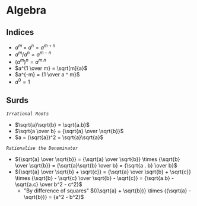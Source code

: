 # Algebra

## Indices
* $a^m \times a^n = a ^ {m + n}$
* $a^m / a^n = a ^ {m - n}$
* $(a^m)^n = a ^ {m.n}$
* $a^{1 \over m} = \sqrt[m]{a}$
* $a^{-m} = {1 \over a ^ m}$
* $a^0 = 1$

## Surds
*`Irrational Roots`*
* $\sqrt{a}\sqrt{b} = \sqrt{a.b}$
* $\sqrt{a \over b} = {\sqrt{a} \over \sqrt{b}}$
* $a = (\sqrt{a})^2 = \sqrt{a}\sqrt{a}$

*`Rationalise the Denominator`*
- ${\sqrt{a} \over \sqrt{b}} = {\sqrt{a} \over \sqrt{b}} \times {\sqrt{b} \over \sqrt{b}} = {\sqrt{a}\sqrt{b} \over b} = {\sqrt{a . b} \over b}$
- ${\sqrt{a} \over \sqrt{b} + \sqrt{c}} = {\sqrt{a} \over \sqrt{b} + \sqrt{c}} \times {\sqrt{b} - \sqrt{c} \over \sqrt{b} - \sqrt{c}} = {\sqrt{a.b} - \sqrt{a.c} \over b^2 - c^2}$
  * "By difference of squares" ${(\sqrt{a} + \sqrt{b})} \times {(\sqrt{a} - \sqrt{b})} = {a^2 - b^2}$
